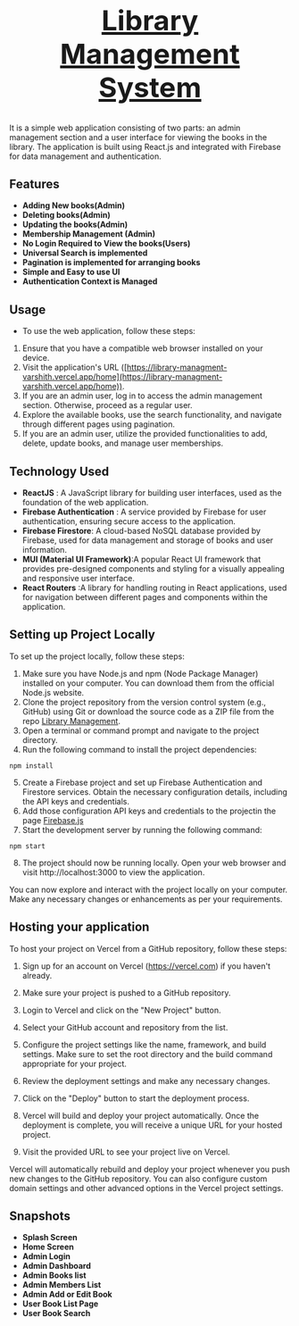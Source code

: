 <h1 align="center" style="font-size:50px;"><a href="https://library-managment-varshith.vercel.app/home">Library Management System</a></h1>


It is a simple web application consisting of two parts: an admin management section and a user interface for viewing the books in the library. The application is built using React.js and integrated with Firebase for data management and authentication.

## Features

- **Adding New books(Admin)**
- **Deleting books(Admin)**
- **Updating the books(Admin)**
- **Membership Management (Admin)**
- **No Login Required to View the books(Users)**
- **Universal Search is implemented**
- **Pagination is implemented for arranging books**
- **Simple and Easy to use UI**
- **Authentication Context is Managed**

## Usage

- To use the web application, follow these steps:

1. Ensure that you have a compatible web browser installed on your device.
2. Visit the application's URL ([https://library-managment-varshith.vercel.app/home](https://library-managment-varshith.vercel.app/home)).
3. If you are an admin user, log in to access the admin management section. Otherwise, proceed as a regular user.
4. Explore the available books, use the search functionality, and navigate through different pages using pagination.
5. If you are an admin user, utilize the provided functionalities to add, delete, update books, and manage user memberships.

## Technology Used

- **ReactJS** :  A JavaScript library for building user     interfaces, used as the foundation of the web application.
- **Firebase Authentication** : A service provided by Firebase for user authentication, ensuring secure access to the application.
- **Firebase Firestore**:  A cloud-based NoSQL database provided by Firebase, used for data management and storage of books and user information.
- **MUI (Material UI Framework)**:A popular React UI framework that provides pre-designed components and styling for a visually appealing and responsive user interface.
- **React Routers** :A library for handling routing in React applications, used for navigation between different pages and components within the application.


## Setting up Project Locally

To set up the project locally, follow these steps:
1. Make sure you have Node.js and npm (Node Package Manager) installed on your computer. You can download them from the official Node.js website.
2. Clone the project repository from the version control system (e.g., GitHub) using Git or download the source code as a ZIP file from the repo [Library Management](https://github.com/Varshithvhegde/LibraryManagment).
3. Open a terminal or command prompt and navigate to the project directory.
4. Run the following command to install the project dependencies:
```
npm install
```
5. Create a Firebase project and set up Firebase Authentication and Firestore services. Obtain the necessary configuration details, including the API keys and credentials.
6. Add those configuration API keys and credentials to the projectin the page [Firebase.js](src/firebase.js)
7. Start the development server by running the following command:
```
npm start
```
8. The project should now be running locally. Open your web browser and visit http://localhost:3000 to view the application.

You can now explore and interact with the project locally on your computer. Make any necessary changes or enhancements as per your requirements.

## Hosting your application
To host your project on Vercel from a GitHub repository, follow these steps:

1. Sign up for an account on Vercel (https://vercel.com) if you haven't already.

2. Make sure your project is pushed to a GitHub repository.

3. Login to Vercel and click on the "New Project" button.

4. Select your GitHub account and repository from the list.

5. Configure the project settings like the name, framework, and build settings. Make sure to set the root directory and the build command appropriate for your project.

6. Review the deployment settings and make any necessary changes.

7. Click on the "Deploy" button to start the deployment process.

8. Vercel will build and deploy your project automatically. Once the deployment is complete, you will receive a unique URL for your hosted project.

9. Visit the provided URL to see your project live on Vercel.

Vercel will automatically rebuild and deploy your project whenever you push new changes to the GitHub repository. You can also configure custom domain settings and other advanced options in the Vercel project settings.

## Snapshots

- **Splash Screen**
- **Home Screen**
- **Admin Login**
- **Admin Dashboard**
- **Admin Books list**
- **Admin Members List**
- **Admin Add or Edit Book**
- **User Book List Page**
- **User Book Search**